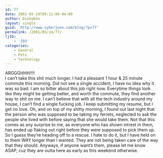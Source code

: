 ```yaml
---
id: 77
date: 2001-05-24T09:11:00-04:00
author: DizkoDan
layout: single
guid: 'http://www.cyberjunx.com/blog/?p=77'
permalink: /2001/05/24/77/
ljID:
    - '293'
categories:
    - General
    - Pets
    - Technology
---
```


ARGGGHHH!!!!  
I can’t take this shit much longer. I had a pleasant 1 hour &amp; 25 minute commute this morning. Did not see a single accident, I have no idea why it was so bad. I am so bitter about this job right now. Everytime things look like they might be getting better, and worth the commute, they find another way to shit on me. I can’t believe that with all the tech industry around my house, I can’t find a single fucking job. I keep submitting my resume, but I get no love. Oh, and on top of my shitty morning, I found out last night that the person who was supposed to be taking my ferrets, neglected to ask the people she lived with before saying that she would take them. Not that this comes as any surprise to me, as everyone who has shown intrest in them, has ended up flaking out right before they were supposed to pick them up. So I guess they’re heading off to a rescue. I hate to do it, but I have held on to them WAY longer than I wanted. They are not being taken care of the way that they should. Anyways, if anyone want’s them, please let me know ASAP, cuz they are outta here as early as this weekend otherwise.